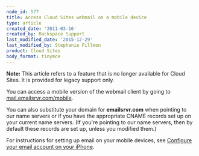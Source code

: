 ```yaml
---
node_id: 577
title: Access Cloud Sites webmail on a mobile device
type: article
created_date: '2011-03-16'
created_by: Rackspace Support
last_modified_date: '2015-12-29'
last_modified_by: Stephanie Fillmon
product: Cloud Sites
body_format: tinymce
---
```


**Note:** This article refers to a feature that is no longer available
for Cloud Sites. It is provided for legacy support only.

You can access a mobile version of the webmail client by going to
[mail.emailsrvr.com/mobile](http://mail.emailsrvr.com/mobile "http://mail.emailsrvr.com/mobile").

You can also substitute your domain for **emailsrvr.com** when pointing
to our name servers or if you have the appropriate CNAME records set up
on your current name servers. (If you're pointing to our name servers,
then by default these records are set up, unless you modified them.)

For instructions for setting up email on your mobile devices, see
[Configure your email account on your
iPhone](/how-to/configure-your-cloud-sites-email-account-on-your-iphone).

